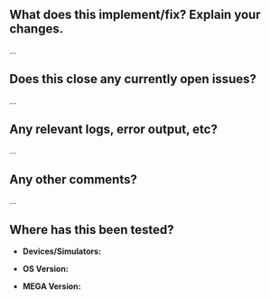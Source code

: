 ## What does this implement/fix? Explain your changes.
...

## Does this close any currently open issues?
...

## Any relevant logs, error output, etc?
...

## Any other comments?
...

## Where has this been tested?

- **Devices/Simulators:** 

- **OS Version:** 

- **MEGA Version:** 


